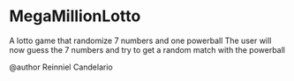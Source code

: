 # MegaMillionLotto
A lotto game that randomize 7 numbers and one powerball
The user will now guess the 7 numbers and try to get a random match with the powerball

@author Reinniel Candelario
